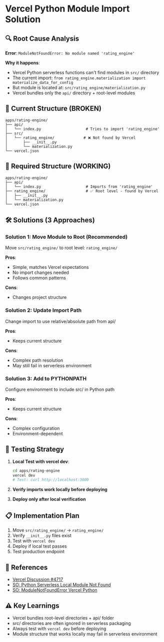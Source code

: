 # Vercel Python Module Import Solution

## 🔍 Root Cause Analysis

**Error**: `ModuleNotFoundError: No module named 'rating_engine'`

**Why it happens**: 
- Vercel Python serverless functions can't find modules in `src/` directory
- The current import: `from rating_engine.materialization import materialize_data_for_config`
- But module is located at: `src/rating_engine/materialization.py`
- Vercel bundles only the `api/` directory + root-level modules

## 📂 Current Structure (BROKEN)
```
apps/rating-engine/
├── api/
│   └── index.py                    # Tries to import 'rating_engine'
├── src/
│   └── rating_engine/             # ❌ Not found by Vercel
│       ├── __init__.py
│       └── materialization.py
└── vercel.json
```

## 📂 Required Structure (WORKING)
```
apps/rating-engine/
├── api/
│   └── index.py                    # Imports from 'rating_engine'
├── rating_engine/                  # ✅ Root level - found by Vercel  
│   ├── __init__.py
│   └── materialization.py
└── vercel.json
```

## 🛠️ Solutions (3 Approaches)

### Solution 1: Move Module to Root (Recommended)
Move `src/rating_engine/` to root level: `rating_engine/`

**Pros**: 
- Simple, matches Vercel expectations
- No import changes needed
- Follows common patterns

**Cons**: 
- Changes project structure

### Solution 2: Update Import Path  
Change import to use relative/absolute path from api/

**Pros**: 
- Keeps current structure

**Cons**: 
- Complex path resolution
- May still fail in serverless environment

### Solution 3: Add to PYTHONPATH
Configure environment to include src/ in Python path

**Pros**: 
- Keeps current structure

**Cons**: 
- Complex configuration
- Environment-dependent

## 🧪 Testing Strategy

1. **Local Test with vercel dev**:
   ```bash
   cd apps/rating-engine
   vercel dev
   # Test: curl http://localhost:3000
   ```

2. **Verify imports work locally before deploying**

3. **Deploy only after local verification**

## 📋 Implementation Plan

1. Move `src/rating_engine/` → `rating_engine/`
2. Verify `__init__.py` files exist
3. Test with `vercel dev`
4. Deploy if local test passes
5. Test production endpoint

## 🔗 References
- [Vercel Discussion #4717](https://github.com/vercel/vercel/discussions/4717)
- [SO: Python Serverless Local Module Not Found](https://stackoverflow.com/questions/63847295/serverless-python-local-module-not-found)
- [SO: ModuleNotFoundError Vercel Python](https://stackoverflow.com/questions/75716081/modulenotfounderror-no-module-named-data-vercel-python)

## ⚠️ Key Learnings
- Vercel bundles root-level directories + api/ folder
- src/ directories are often ignored in serverless packaging
- Always test with `vercel dev` before deploying
- Module structure that works locally may fail in serverless environment